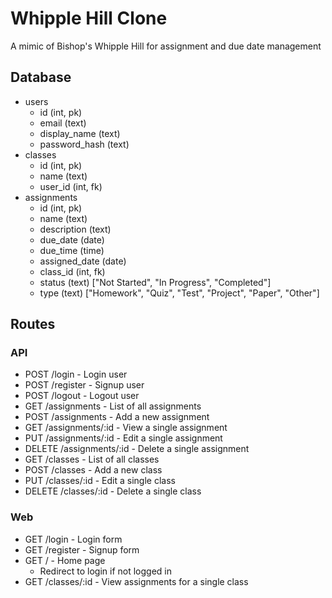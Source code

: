 # Whipple Hill Clone

A mimic of Bishop's Whipple Hill for assignment and due date management


## Database

- users
	- id (int, pk)
	- email (text)
	- display_name (text)
	- password_hash (text)
- classes
	- id (int, pk)
	- name (text)
	- user_id (int, fk)
- assignments
	- id (int, pk)
	- name (text)
	- description (text)
	- due_date (date)
	- due_time (time)
	- assigned_date (date)
	- class_id (int, fk)
	- status (text) ["Not Started", "In Progress", "Completed"]
	- type (text) ["Homework", "Quiz", "Test", "Project", "Paper", "Other"]

## Routes

### API

- POST /login - Login user
- POST /register - Signup user
- POST /logout - Logout user
- GET /assignments - List of all assignments
- POST /assignments - Add a new assignment
- GET /assignments/:id - View a single assignment
- PUT /assignments/:id - Edit a single assignment
- DELETE /assignments/:id - Delete a single assignment
- GET /classes - List of all classes
- POST /classes - Add a new class
- PUT /classes/:id - Edit a single class
- DELETE /classes/:id - Delete a single class

### Web

- GET /login - Login form
- GET /register - Signup form
- GET / - Home page
	- Redirect to login if not logged in
- GET /classes/:id - View assignments for a single class